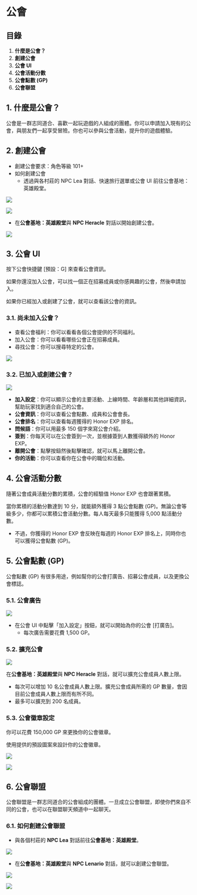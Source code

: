 # 公會
## 目錄
1.  **什麼是公會？**
2.  **創建公會**
3.  **公會 UI**
4.  **公會活動分數**
5.  **公會點數 (GP)**
6.  **公會聯盟**
## 1. 什麼是公會？

公會是一群志同道合、喜歡一起玩遊戲的人組成的團體。你可以申請加入現有的公會，與朋友們一起享受冒險。你也可以參與公會活動，提升你的遊戲體驗。

## 2. 創建公會
*   創建公會要求：角色等級 101+
*   如何創建公會
    *   透過與各村莊的 NPC Lea 對話、快速旅行選單或公會 UI 前往公會基地：英雄殿堂。

![](/images/msn-101/beginners-guide/friends-and-guild/image_1747236370238_415.png)

![](/images/msn-101/beginners-guide/friends-and-guild/image_1747236370238_843.png)

*   在**公會基地：英雄殿堂**與 **NPC Heracle** 對話以開始創建公會。

![](/images/msn-101/beginners-guide/friends-and-guild/image_1747236370238_53.png)

## 3. 公會 UI

按下公會快捷鍵 [預設：G] 來查看公會資訊。

如果你還沒加入公會，可以找一個正在招募成員或你感興趣的公會，然後申請加入。

如果你已經加入或創建了公會，就可以查看該公會的資訊。

### 3.1. 尚未加入公會？
*   查看公會福利：你可以看看各個公會提供的不同福利。
*   加入公會：你可以看看哪些公會正在招募成員。
*   尋找公會：你可以搜尋特定的公會。

![](/images/msn-101/beginners-guide/friends-and-guild/image_1747236370238_317.png)

### 3.2. 已加入或創建公會？

![](/images/msn-101/beginners-guide/friends-and-guild/image_1747236370238_574.png)

*   **加入設定**：你可以顯示公會的主要活動、上線時間、年齡層和其他詳細資訊，幫助玩家找到適合自己的公會。
*   **公會資訊**：你可以查看公會點數、成員和公會會長。
*   **公會排名**：你可以查看每週獲得的 Honor EXP 排名。
*   **問候語**：你可以用最多 150 個字來寫公會介紹。
*   **簽到**：你每天可以在公會簽到一次，並根據簽到人數獲得額外的 Honor EXP。
*   **離開公會**：點擊按鈕然後點擊確認，就可以馬上離開公會。
*   **你的活動**：你可以查看你在公會中的職位和活動。
## 4. 公會活動分數

隨著公會成員活動分數的累積，公會的經驗值 Honor EXP 也會跟著累積。

當你累積的活動分數達到 10 分，就能額外獲得 3 點公會點數 (GP)。無論公會等級多少，你都可以累積公會活動分數。每人每天最多只能獲得 5,000 點活動分數。

*   不過，你獲得的 Honor EXP 會反映在每週的 Honor EXP 排名上，同時你也可以獲得公會點數 (GP)。
## 5. 公會點數 (GP)

公會點數 (GP) 有很多用途，例如幫你的公會打廣告、招募公會成員，以及更換公會標誌。

### 5.1. 公會廣告

![](/images/msn-101/beginners-guide/friends-and-guild/image_1747236370238_84.png)

*   在公會 UI 中點擊「加入設定」按鈕，就可以開始為你的公會 [打廣告]。
    *   每次廣告需要花費 1,500 GP。
### 5.2. 擴充公會

![](/images/msn-101/beginners-guide/friends-and-guild/image_1747236370238_143.png)

在**公會基地：英雄殿堂**與 **NPC Heracle** 對話，就可以擴充公會成員人數上限。

*   每次可以增加 10 名公會成員人數上限。擴充公會成員所需的 GP 數量，會因目前公會成員人數上限而有所不同。
*   最多可以擴充到 200 名成員。
### 5.3. 公會徽章設定

你可以花費 150,000 GP 來更換你的公會徽章。

使用提供的預設圖案來設計你的公會徽章。

![](/images/msn-101/beginners-guide/friends-and-guild/image_1747236370238_898.png)

![](/images/msn-101/beginners-guide/friends-and-guild/image_1747236370238_925.png)

## 6. 公會聯盟

公會聯盟是一群志同道合的公會組成的團體。一旦成立公會聯盟，即使你們來自不同的公會，也可以在聯盟聊天頻道中一起聊天。

### 6.1. 如何創建公會聯盟
*   與各個村莊的 **NPC Lea** 對話前往**公會基地：英雄殿堂**。

![](/images/msn-101/beginners-guide/friends-and-guild/image_1747236370238_569.png)

*   在**公會基地：英雄殿堂**與 **NPC Lenario** 對話，就可以創建公會聯盟。

![](/images/msn-101/beginners-guide/friends-and-guild/image_1747236370238_106.png)

![](/images/msn-101/beginners-guide/friends-and-guild/image_1747236370238_441.png)